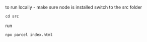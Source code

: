 to run locally - make sure node is installed
switch to the src folder
```
cd src
```
run 
```
npx parcel index.html
```

